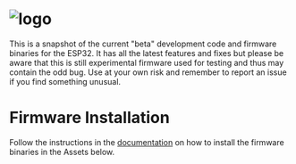 # ![logo](https://github.com/emsesp/EMS-ESP32/blob/main/media/EMS-ESP_logo_dark.png)

This is a snapshot of the current "beta" development code and firmware binaries for the ESP32. It has all the latest features and fixes but please be aware that this is still experimental firmware used for testing and thus may contain the odd bug. Use at your own risk and remember to report an issue if you find something unusual.

# Firmware Installation

Follow the instructions in the [documentation](https://emsesp.github.io/docs) on how to install the firmware binaries in the Assets below.
